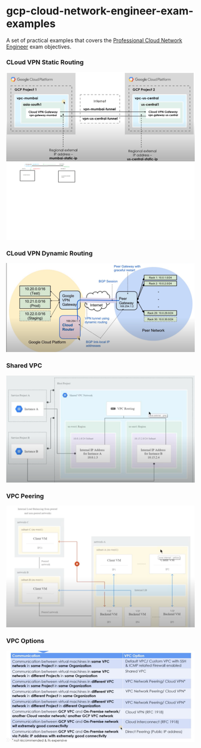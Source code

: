 # gcp-cloud-network-engineer-exam-examples

A set of practical examples that covers the [Professional Cloud Network Engineer](https://cloud.google.com/certification/guides/cloud-network-engineer) exam objectives.

### CLoud VPN Static Routing

![](cloud-vpn-static-routing/Capture.PNG)
![](cloud-vpn-static-routing/Capture1.PNG)

### CLoud VPN Dynamic Routing

![](cloud-vpn-dynamic-routing/Capture.PNG)

### Shared VPC

![](shared-vpc/Capture.PNG)

### VPC Peering

![](vpc-peering/Capture.PNG)

### VPC Options

![](vpc-options/Capture.PNG)
